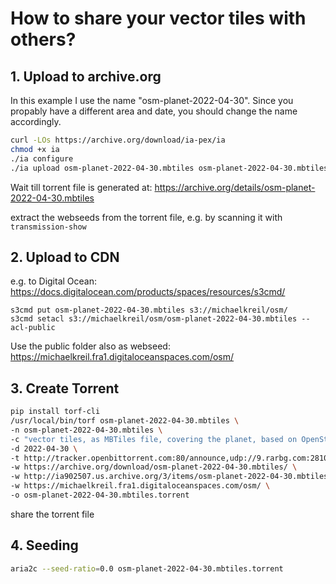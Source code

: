 # How to share your vector tiles with others?

## 1. Upload to archive.org

In this example I use the name "osm-planet-2022-04-30". Since you propably have a different area and date, you should change the name accordingly.

~~~bash
curl -LOs https://archive.org/download/ia-pex/ia
chmod +x ia
./ia configure
./ia upload osm-planet-2022-04-30.mbtiles osm-planet-2022-04-30.mbtiles
~~~

Wait till torrent file is generated at:
https://archive.org/details/osm-planet-2022-04-30.mbtiles

extract the webseeds from the torrent file, e.g. by scanning it with `transmission-show`

## 2. Upload to CDN

e.g. to Digital Ocean: https://docs.digitalocean.com/products/spaces/resources/s3cmd/

```
s3cmd put osm-planet-2022-04-30.mbtiles s3://michaelkreil/osm/
s3cmd setacl s3://michaelkreil/osm/osm-planet-2022-04-30.mbtiles --acl-public
```

Use the public folder also as webseed: https://michaelkreil.fra1.digitaloceanspaces.com/osm/

## 3. Create Torrent

~~~bash
pip install torf-cli
/usr/local/bin/torf osm-planet-2022-04-30.mbtiles \
-n osm-planet-2022-04-30.mbtiles \
-c "vector tiles, as MBTiles file, covering the planet, based on OpenStreetMap, from 2022-04-30, converted with OpenMapTiles, by Michael Kreil, © OpenStreetMap contributors" \
-d 2022-04-30 \
-t http://tracker.openbittorrent.com:80/announce,udp://9.rarbg.com:2810/announce,udp://exodus.desync.com:6969/announce,udp://tracker.moeking.me:6969/announce,udp://tracker.openbittorrent.com:6969/announce,udp://tracker.opentrackr.org:1337/announce,udp://tracker.theoks.net:6969/announce,udp://tracker.torrent.eu.org:451/announce,udp://tracker2.dler.org:80/announce,udp://www.torrent.eu.org:451/announce \
-w https://archive.org/download/osm-planet-2022-04-30.mbtiles/ \
-w http://ia902507.us.archive.org/3/items/osm-planet-2022-04-30.mbtiles/ \
-w https://michaelkreil.fra1.digitaloceanspaces.com/osm/ \
-o osm-planet-2022-04-30.mbtiles.torrent
~~~

share the torrent file

## 4. Seeding

~~~bash
aria2c --seed-ratio=0.0 osm-planet-2022-04-30.mbtiles.torrent
~~~
